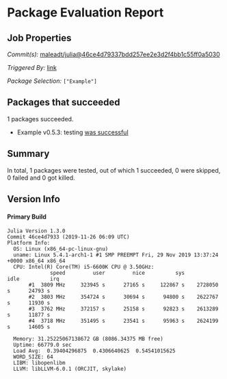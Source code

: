 # Package Evaluation Report

## Job Properties

*Commit(s):* [maleadt/julia@46ce4d79337bdd257ee2e3d2f4bb1c55ff0a5030](https://github.com/maleadt/julia/commit/46ce4d79337bdd257ee2e3d2f4bb1c55ff0a5030)

*Triggered By:* [link](https://www.test.com)

*Package Selection:* `["Example"]`

## Packages that succeeded

1 packages succeeded.
- Example v0.5.3: testing [was successful](logs/Example/1.3.0.log)

## Summary

In total, 1 packages were tested, out of which 1 succeeded, 0 were skipped, 0 failed and 0 got killed.


## Version Info

#### Primary Build

```
Julia Version 1.3.0
Commit 46ce4d7933 (2019-11-26 06:09 UTC)
Platform Info:
  OS: Linux (x86_64-pc-linux-gnu)
  uname: Linux 5.4.1-arch1-1 #1 SMP PREEMPT Fri, 29 Nov 2019 13:37:24 +0000 x86_64 x86_64
  CPU: Intel(R) Core(TM) i5-6600K CPU @ 3.50GHz: 
              speed         user         nice          sys         idle          irq
       #1  3809 MHz     323945 s      27165 s     122867 s    2728050 s      24793 s
       #2  3803 MHz     354724 s      30694 s      94800 s    2622767 s      11930 s
       #3  3762 MHz     372157 s      25158 s      92823 s    2613289 s      11877 s
       #4  3718 MHz     351495 s      23541 s      95963 s    2624199 s      14605 s
       
  Memory: 31.25225067138672 GB (8086.34375 MB free)
  Uptime: 66779.0 sec
  Load Avg:  0.39404296875  0.4306640625  0.54541015625
  WORD_SIZE: 64
  LIBM: libopenlibm
  LLVM: libLLVM-6.0.1 (ORCJIT, skylake)

```
<!-- Generated on 2019-12-05T16:24:43.758 -->
